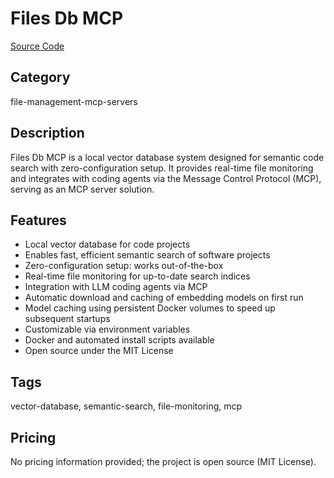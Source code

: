 # Files Db MCP

[Source Code](https://github.com/randomm/files-db-mcp)

## Category
file-management-mcp-servers

## Description
Files Db MCP is a local vector database system designed for semantic code search with zero-configuration setup. It provides real-time file monitoring and integrates with coding agents via the Message Control Protocol (MCP), serving as an MCP server solution.

## Features
- Local vector database for code projects
- Enables fast, efficient semantic search of software projects
- Zero-configuration setup: works out-of-the-box
- Real-time file monitoring for up-to-date search indices
- Integration with LLM coding agents via MCP
- Automatic download and caching of embedding models on first run
- Model caching using persistent Docker volumes to speed up subsequent startups
- Customizable via environment variables
- Docker and automated install scripts available
- Open source under the MIT License

## Tags
vector-database, semantic-search, file-monitoring, mcp

## Pricing
No pricing information provided; the project is open source (MIT License).